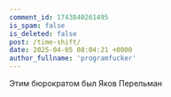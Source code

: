 ```yaml
---
comment_id: 1743840261495
is_spam: false
is_deleted: false
post: /time-shift/
date: 2025-04-05 08:04:21 +0000
author_fullname: 'programfucker'
---
```


Этим бюрократом был Яков Перельман
